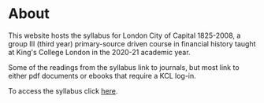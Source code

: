 
# About

This website hosts the syllabus for London City of Capital 1825-2008, a group III (third year) primary-source driven course in financial history taught at King's College London in the 2020-21 academic year. 

Some of the readings from the syllabus link to journals, but most link to either pdf documents or ebooks that require a KCL log-in.

To access the syllabus click [here](https://gabrielfgm.github.io/financial_history/).
